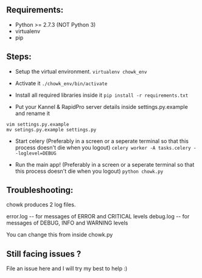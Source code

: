 Requirements:
-------------

* Python >= 2.7.3 (NOT Python 3)
* virtualenv
* pip


Steps:
------

* Setup the virtual environment.
```virtualenv chowk_env```

* Activate it
```./chowk_env/bin/activate```

* Install all required libraries inside it
```pip install -r requirements.txt```

* Put your Kannel & RapidPro server details inside settings.py.example 
and rename it
```
vim settings.py.example
mv setings.py.example settings.py
```

* Start celery (Preferably in a screen or a seperate terminal so that this process doesn't die when you logout)
```celery worker -A tasks.celery --loglevel=DEBUG```

* Run the main app! (Preferably in a screen or a seperate terminal so that this process doesn't die when you logout)
```python chowk.py```

Troubleshooting:
----------------
chowk produces 2 log files.

error.log -- for messages of ERROR and CRITICAL levels
debug.log -- for messages of DEBUG, INFO and WARNING levels

You can change this from inside chowk.py

Still facing issues ?
---------------------
File an issue here and I will try my best to help :)

